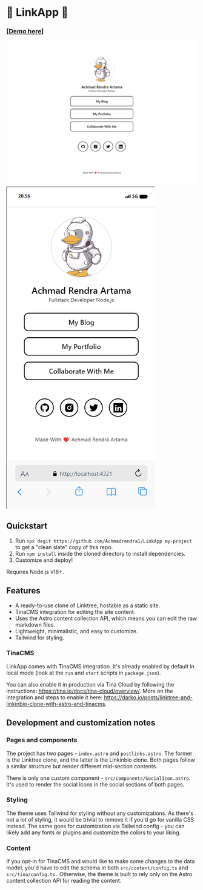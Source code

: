 # 🔗 LinkApp 🔗

<!-- LTree is a free and open-source theme for [Astro](https://astro.build). It's a result of exploring how to build a clone of Linkinbio and Linktree, rolled into one, using Astro. Blog post here -> https://darko.io/posts/linktree-and-linkinbio-clone-with-astro-and-tinacms. -->

### [[Demo here](https://link-app.ren-project.my.id/)]

<img style="" src="./Dekstop.png" />

<img style="" src="./Mobile.png" />

## Quickstart

1. Run `npx degit https://github.com/Achmadrendra1/LinkApp my-project` to get a "clean slate" copy of this repo.
2. Run `npm install` inside the cloned directory to install dependencies.
3. Customize and deploy!

Requires Node.js v18+.

## Features

- A ready-to-use clone of Linktree, hostable as a static site.
- TinaCMS integration for editing the site content.
- Uses the Astro content collection API, which means you can edit the raw markdown files.
- Lightweight, minimalistic, and easy to customize.
- Tailwind for styling.

### TinaCMS

LinkApp comes with TinaCMS integration. It's already enabled by default in local mode (look at the `run` and `start` scripts in `package.json`).

You can also enable it in production via Tina Cloud by following the instructions: https://tina.io/docs/tina-cloud/overview/. More on the integration and steps to enable it here: https://darko.io/posts/linktree-and-linkinbio-clone-with-astro-and-tinacms.

## Development and customization notes

### Pages and components

The project has two pages - `index.astro` and `postlinks.astro`. The former is the Linktree clone, and the latter is the Linkinbio clone. Both pages follow a similar structure but render different mid-section contents.

There is only one custom component - `src/components/SocialIcon.astro`. It's used to render the social icons in the social sections of both pages.

### Styling

The theme uses Tailwind for styling without any customizations. As there's not a lot of styling, it would be trivial to remove it if you'd go for vanilla CSS instead. The same goes for customization via Tailwind config - you can likely add any fonts or plugins and customize the colors to your liking.

### Content

If you opt-in for TinaCMS and would like to make some changes to the data model, you'd have to edit the schema in both `src/content/config.ts` and `src/tina/config.ts.` Otherwise, the theme is built to rely only on the Astro content collection API for reading the content.

